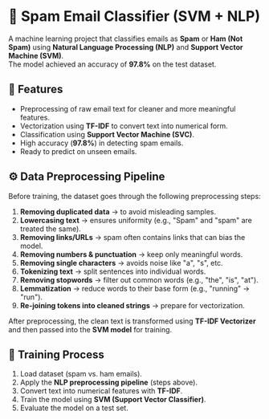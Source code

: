 # 📧 Spam Email Classifier (SVM + NLP)

A machine learning project that classifies emails as **Spam** or **Ham (Not Spam)** using **Natural Language Processing (NLP)** and **Support Vector Machine (SVM)**.  
The model achieved an accuracy of **97.8%** on the test dataset.



## 📌 Features
- Preprocessing of raw email text for cleaner and more meaningful features.
- Vectorization using **TF-IDF** to convert text into numerical form.
- Classification using **Support Vector Machine (SVC)**.
- High accuracy (**97.8%**) in detecting spam emails.
- Ready to predict on unseen emails.



## ⚙️ Data Preprocessing Pipeline
Before training, the dataset goes through the following preprocessing steps:

1. **Removing duplicated data** → to avoid misleading samples.  
2. **Lowercasing text** → ensures uniformity (e.g., "Spam" and "spam" are treated the same).  
3. **Removing links/URLs** → spam often contains links that can bias the model.  
4. **Removing numbers & punctuation** → keep only meaningful words.  
5. **Removing single characters** → avoids noise like "a", "s", etc.  
6. **Tokenizing text** → split sentences into individual words.  
7. **Removing stopwords** → filter out common words (e.g., "the", "is", "at").  
8. **Lemmatization** → reduce words to their base form (e.g., "running" → "run").  
9. **Re-joining tokens into cleaned strings** → prepare for vectorization.  

After preprocessing, the clean text is transformed using **TF-IDF Vectorizer** and then passed into the **SVM model** for training.



## 🚀 Training Process
1. Load dataset (spam vs. ham emails).  
2. Apply the **NLP preprocessing pipeline** (steps above).  
3. Convert text into numerical features with **TF-IDF**.  
4. Train the model using **SVM (Support Vector Classifier)**.  
5. Evaluate the model on a test set.  




